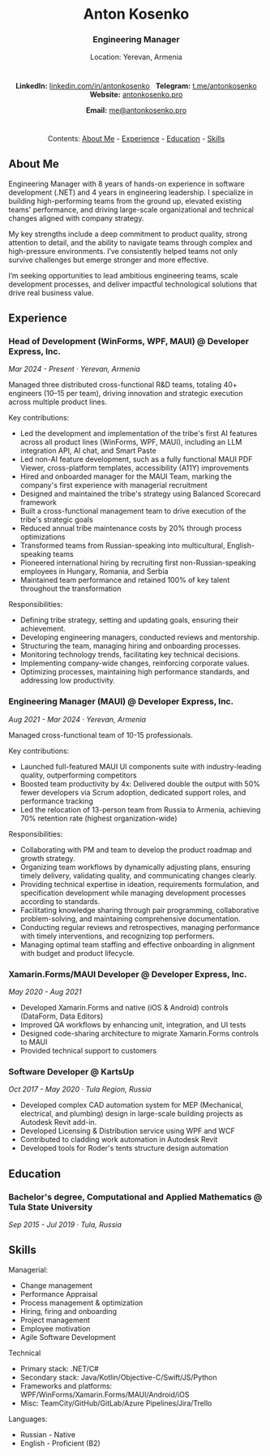<h1 align="center">Anton Kosenko</h1>
<h3 align="center">Engineering Manager</h3>

<p align="center">Location: Yerevan, Armenia</p>

<h1></h1>

<p align="center">
&nbsp;<b>LinkedIn:</b>&nbsp;<a href="https://linkedin.com/in/antonkosenko">linkedin.com/in/antonkosenko</a>&nbsp;
&nbsp;<b>Telegram:</b>&nbsp;<a href="https://t.me/antonkosenko">t.me/antonkosenko</a>&nbsp;
&nbsp;<b>Website:</b>&nbsp;<a href="https://antonkosenko.pro">antonkosenko.pro</a>&nbsp;
<p>

<p align="center"><b>Email:</b>&nbsp;<a href="mailto:me@antonkosenko.pro">me@antonkosenko.pro</a></p>

<h1></h1>

<p align="center">
  Contents: 
  <a href="#about-me">About Me</a> - 
  <a href="#experience">Experience</a> - 
  <a href="#education">Education</a> - 
  <a href="#skills">Skills</a>
</p>

## About Me

Engineering Manager with 8 years of hands-on experience in software development (.NET) and 4 years in engineering leadership. I specialize in building high-performing teams from the ground up, elevated existing teams' performance, and driving large-scale organizational and technical changes aligned with company strategy.

My key strengths include a deep commitment to product quality, strong attention to detail, and the ability to navigate teams through complex and high-pressure environments. I’ve consistently helped teams not only survive challenges but emerge stronger and more effective.

I’m seeking opportunities to lead ambitious engineering teams, scale development processes, and deliver impactful technological solutions that drive real business value.

## Experience

### Head of Development (WinForms, WPF, MAUI) @ Developer Express, Inc.
*Mar 2024 - Present · Yerevan, Armenia*

Managed three distributed cross-functional R&D teams, totaling 40+ engineers (10–15 per team), driving innovation and strategic execution across multiple product lines.

Key contributions:
- Led the development and implementation of the tribe's first AI features across all product lines (WinForms, WPF, MAUI), including an LLM integration API, AI chat, and Smart Paste
- Led non-AI feature development, such as a fully functional MAUI PDF Viewer, cross-platform templates, accessibility (A11Y) improvements
- Hired and onboarded manager for the MAUI Team, marking the company's first experience with managerial recruitment
- Designed and maintained the tribe's strategy using Balanced Scorecard framework
- Built a cross-functional management team to drive execution of the tribe's strategic goals
- Reduced annual tribe maintenance costs by 20% through process optimizations
- Transformed teams from Russian-speaking into multicultural, English-speaking teams
- Pioneered international hiring by recruiting first non-Russian-speaking employees in Hungary, Romania, and Serbia
- Maintained team performance and retained 100% of key talent throughout the transformation

Responsibilities:
- Defining tribe strategy, setting and updating goals, ensuring their achievement.
- Developing engineering managers, conducted reviews and mentorship.
- Structuring the team, managing hiring and onboarding processes.
- Monitoring technology trends, facilitating key technical decisions.
- Implementing company-wide changes, reinforcing corporate values.
- Optimizing processes, maintaining high performance standards, and addressing low productivity.

### Engineering Manager (MAUI) @ Developer Express, Inc.
*Aug 2021 - Mar 2024 · Yerevan, Armenia*

Managed cross-functional team of 10-15 professionals.

Key contributions:
- Launched full-featured MAUI UI components suite with industry-leading quality, outperforming competitors
- Boosted team productivity by 4x: Delivered double the output with 50% fewer developers via Scrum adoption, dedicated support roles, and performance tracking
- Led the relocation of 13-person team from Russia to Armenia, achieving 70% retention rate (highest organization-wide)

Responsibilities:
- Collaborating with PM and team to develop the product roadmap and growth strategy.
- Organizing team workflows by dynamically adjusting plans, ensuring timely delivery, validating quality, and communicating changes clearly.
- Providing technical expertise in ideation, requirements formulation, and specification development while managing development processes according to standards.
- Facilitating knowledge sharing through pair programming, collaborative problem-solving, and maintaining comprehensive documentation.
- Conducting regular reviews and retrospectives, managing performance with timely interventions, and recognizing top performers.
- Managing optimal team staffing and effective onboarding in alignment with budget and product lifecycle.

### Xamarin.Forms/MAUI Developer @ Developer Express, Inc.
*May 2020 - Aug 2021*

- Developed Xamarin.Forms and native (iOS & Android) controls (DataForm, Data Editors)
- Improved QA workflows by enhancing unit, integration, and UI tests
- Designed code-sharing architecture to migrate Xamarin.Forms controls to MAUI
- Provided technical support to customers

### Software Developer @ KartsUp
*Oct 2017 - May 2020 · Tula Region, Russia*

- Developed complex CAD automation system for MEP (Mechanical, electrical, and plumbing) design in large-scale building projects as Autodesk Revit add-in.
- Developed Licensing & Distribution service using WPF and WCF
- Contributed to cladding work automation in Autodesk Revit
- Developed tools for Roder's tents structure design automation

## Education

### Bachelor's degree, Computational and Applied Mathematics @ Tula State University
*Sep 2015 - Jul 2019 · Tula, Russia*

## Skills
Managerial:
- Change management
- Performance Appraisal
- Process management & optimization
- Hiring, firing and onboarding
- Project management
- Employee motivation
- Agile Software Development

Technical
- Primary stack: .NET/C#
- Secondary stack: Java/Kotlin/Objective-C/Swift/JS/Python
- Frameworks and platforms: WPF/WinForms/Xamarin.Forms/MAUI/Android/iOS
- Misc: TeamCity/GitHub/GitLab/Azure Pipelines/Jira/Trello

Languages:
- Russian - Native
- English - Proficient (B2)
